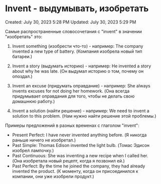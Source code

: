 # Invent - выдумывать, изобретать

Created: July 30, 2023 5:28 PM
Updated: July 30, 2023 5:29 PM

Самые распространенные словосочетания с "invent" в значении "изобретать" это:

1. Invent something (изобрести что-то) - например: The company invented a new type of battery. (Компания изобрела новый тип батареи.)

2. Invent a story (выдумать историю) - например: He invented a story about why he was late. (Он выдумал историю о том, почему он опоздал.)

3. Invent an excuse (придумать оправдание) - например: She always invents excuses for not doing her homework. (Она всегда придумывает оправдания для того, чтобы не делать свою домашнюю работу.)

4. Invent a solution (найти решение) - например: We need to invent a solution to this problem. (Нам нужно найти решение этой проблемы.)

Примеры предложений в разных временах с глаголом "invent":

- Present Perfect: I have never invented anything before. (Я никогда раньше ничего не изобретал.)
- Past Simple: Thomas Edison invented the light bulb. (Томас Эдисон изобрел лампочку.)
- Past Continuous: She was inventing a new recipe when I called her. (Она изобретала новый рецепт, когда я позвонил ей.)
- Past Perfect: By the time he joined the company, they had already invented the product. (К моменту, когда он присоединился к компании, они уже изобрели продукт.)